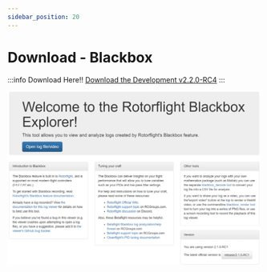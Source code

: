 ```yaml
---
sidebar_position: 20
---
```


# Download - Blackbox

:::info Download Here!!
[Download the Development v2.2.0-RC4](https://github.com/rotorflight/rotorflight-blackbox/releases/tag/release%2F2.2.0-RC4)
:::

![Blackbox](./img/blackbox.png)
